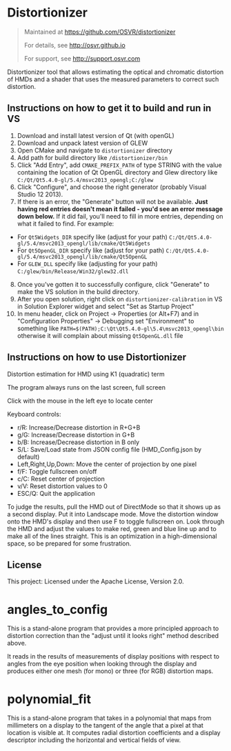 # Distortionizer
> Maintained at <https://github.com/OSVR/distortionizer>
>
> For details, see <http://osvr.github.io>
>
> For support, see <http://support.osvr.com>

Distortionizer tool that allows estimating the optical and chromatic distortion of HMDs and a shader that uses the measured parameters to correct such distortion.

## Instructions on how to get it to build and run in VS

1. Download and install latest version of Qt (with openGL) 
2. Download and unpack latest version of GLEW
3. Open CMake and navigate to `distortionizer` directory
4. Add path for build directory like `/distortionizer/bin`
5. Click "Add Entry", add `CMAKE_PREFIX_PATH` of type STRING with the value containing the location of Qt OpenGL directory and Glew directory like `C:/Qt/Qt5.4.0-gl/5.4/msvc2013_opengl;C:/glew`
6. Click "Configure", and choose the right generator (probably Visual Studio 12 2013).
7. If there is an error, the "Generate" button will not be available. **Just having red entries doesn't mean it failed - you'd see an error message down below.** If it did fail, you'll need to fill in more entries, depending on what it failed to find.  For example:
  - For `Qt5Widgets_DIR` specify like (adjust for your path) `C:/Qt/Qt5.4.0-gl/5.4/msvc2013_opengl/lib/cmake/Qt5Widgets`
  - For `Qt5OpenGL_DIR` specify like (adjust for your path) `C:/Qt/Qt5.4.0-gl/5.4/msvc2013_opengl/lib/cmake/Qt5OpenGL`
  - For `GLEW_DLL` specify like (adjusting for your path) `C:/glew/bin/Release/Win32/glew32.dll`
8. Once you've gotten it to successfully configure, click "Generate" to make the VS solution in the build directory.
9. After you open solution, right click on `distortionizer-calibration` in VS in Solution Explorer widget and select "Set as Startup Project"
10. In menu header, click on Project -> Properties (or Alt+F7) and in "Configuration Properties" -> Debugging set "Environment" to something like `PATH=$(PATH);C:\Qt\Qt5.4.0-gl\5.4\msvc2013_opengl\bin` otherwise it will complain about missing `Qt5OpenGL.dll` file


## Instructions on how to use Distortionizer
Distortion estimation for HMD using K1 (quadratic) term

The program always runs on the last screen, full screen

Click with the mouse in the left eye to locate center

Keyboard controls:
- r/R: Increase/Decrease distortion in R+G+B
- g/G: Increase/Decrease distortion in G+B
- b/B: Increase/Decrease distortion in B only
- S/L: Save/Load state from JSON config file (HMD_Config.json by default)
- Left,Right,Up,Down: Move the center of projection by one pixel
- f/F:    Toggle fullscreen on/off
- c/C:    Reset center of projection
- v/V:    Reset distortion values to 0
- ESC/Q: Quit the application

To judge the results, pull the HMD out of DirectMode so that it shows up as a second display.  Put it into Landscape mode.  Move the distortion window onto the HMD's display and then use F to toggle fullscreen on.  Look through the HMD and adjust the values to make red, green and blue line up and to make all of the lines straight.  This is an optimization in a high-dimensional space, so be prepared for some frustration.

## License

This project: Licensed under the Apache License, Version 2.0.

# angles_to_config

This is a stand-alone program that provides a more principled approach to distortion correction than the "adjust until it looks right" method described above.

It reads in the results of measurements of display positions with respect to angles from the eye position when looking through the display and produces either one mesh (for mono) or three (for RGB) distortion maps.

# polynomial_fit

This is a stand-alone program that takes in a polynomial that maps from millimeters on a display to the tangent of the angle that a pixel at that location is visible at.  It computes radial distortion coefficients and a display descriptor including the horizontal and vertical fields of view.

